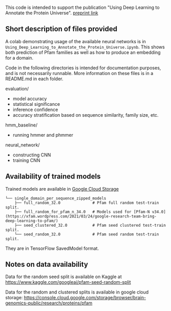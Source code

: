 This code is intended to support the publication "Using Deep Learning to
Annotate the Protein Universe". [preprint link](https://doi.org/10.1101/626507)

## Short description of files provided

A colab demonstrating usage of the available neural networks is in
`Using_Deep_Learning_to_Annotate_the_Protein_Universe.ipynb`. This shows both
prediction of Pfam families as well as how to produce an embedding for a domain.

Code in the following directories is intended for documentation purposes, and is
not necessarily runnable. More information on these files is in a README.md in
each folder.

evaluation/

-   model accuracy
-   statistical significance
-   inference confidence
-   accuracy stratification based on sequence similarity, family size, etc.

hmm_baseline/

-   running hmmer and phmmer

neural_network/

-   constructing CNN
-   training CNN

## Availability of trained models

Trained models are available in
[Google Cloud Storage](https://storage.googleapis.com/brain-genomics-public/research/proteins/pfam/models/single_domain_per_sequence_zipped_models)

```
└── single_domain_per_sequence_zipped_models
    ├── full_random_32.0              # Pfam full random test-train split.
    ├── full_random_for_pfam_n_34.0   # Models used for [Pfam-N v34.0](https://xfam.wordpress.com/2021/03/24/google-research-team-bring-deep-learning-to-pfam/)
    ├── seed_clustered_32.0           # Pfam seed clustered test-train split.
    └── seed_random_32.0              # Pfam seed random test-train split.
```

They are in TensorFlow SavedModel format.

## Notes on data availability

Data for the random seed split is available on Kaggle at
https://www.kaggle.com/googleai/pfam-seed-random-split

Data for the random and clustered splits is available in google cloud storage:
https://console.cloud.google.com/storage/browser/brain-genomics-public/research/proteins/pfam
